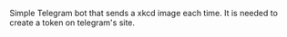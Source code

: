 
Simple Telegram bot that sends a xkcd image each time.
It is needed to create a token on telegram's site.

